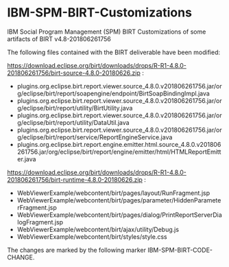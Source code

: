 # IBM-SPM-BIRT-Customizations
IBM Social Program Management (SPM) BIRT Customizations of some artifacts of BIRT v4.8-201806261756

The following files contained with the BIRT deliverable have been modified:

https://download.eclipse.org/birt/downloads/drops/R-R1-4.8.0-201806261756/birt-source-4.8.0-20180626.zip :

 - plugins.org.eclipse.birt.report.viewer.source_4.8.0.v201806261756.jar/org/eclipse/birt/report/soapengine/endpoint/BirtSoapBindingImpl.java
 - plugins.org.eclipse.birt.report.viewer.source_4.8.0.v201806261756.jar/org/eclipse/birt/report/utility/BirtUtility.java
 - plugins.org.eclipse.birt.report.viewer.source_4.8.0.v201806261756.jar/org/eclipse/birt/report/utility/DataUtil.java
 - plugins.org.eclipse.birt.report.viewer.source_4.8.0.v201806261756.jar/org/eclipse/birt/report/service/ReportEngineService.java
 - plugins.org.eclipse.birt.report.engine.emitter.html.source_4.8.0.v201806261756.jar/org/eclipse/birt/report/engine/emitter/html/HTMLReportEmitter.java

https://download.eclipse.org/birt/downloads/drops/R-R1-4.8.0-201806261756/birt-runtime-4.8.0-20180626.zip :

- WebViewerExample/webcontent/birt/pages/layout/RunFragment.jsp
- WebViewerExample/webcontent/birt/pages/parameter/HiddenParameterFragment.jsp
- WebViewerExample/webcontent/birt/pages/dialog/PrintReportServerDialogFragment.jsp
- WebViewerExample/webcontent/birt/ajax/utility/Debug.js
- WebViewerExample/webcontent/birt/styles/style.css

The changes are marked by the following marker IBM-SPM-BIRT-CODE-CHANGE.
